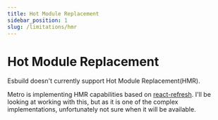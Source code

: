```yaml
---
title: Hot Module Replacement
sidebar_position: 1
slug: /limitations/hmr
---
```


# Hot Module Replacement

Esbuild doesn't currently support Hot Module Replacement(HMR).

Metro is implementing HMR capabilities based on [react-refresh](https://www.npmjs.com/package/react-refresh). I'll be looking at working with this, but as it is one of the complex implementations, unfortunately not sure when it will be available.
